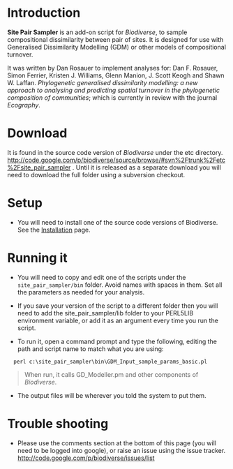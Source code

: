 # Introduction #

**Site Pair Sampler** is an add-on script for _Biodiverse_, to sample compositional dissimilarity between pair of sites.  It is designed for use with Generalised Dissimilarity Modelling (GDM) or other models of compositional turnover.

It was written by Dan Rosauer to implement analyses for:
Dan F. Rosauer, Simon Ferrier, Kristen J. Williams, Glenn Manion, J. Scott Keogh and Shawn W. Laffan. _Phylogenetic generalised dissimilarity modelling: a new approach to analysing and predicting spatial turnover in the phylogenetic composition of communities_; which is currently in review with the journal _Ecography_.

# Download #
It is found in the source code version of _Biodiverse_ under the etc directory.
http://code.google.com/p/biodiverse/source/browse/#svn%2Ftrunk%2Fetc%2Fsite_pair_sampler .  Until it is released as a separate download you will need to download the full folder using a subversion checkout.

# Setup #

  * You will need to install one of the source code versions of Biodiverse.  See the [Installation](Installation.md) page.

# Running it #

  * You will need to copy and edit one of the scripts under the `site_pair_sampler/bin` folder.  Avoid names with spaces in them.  Set all the parameters as needed for your analysis.

  * If you save your version of the script to a different folder then you will need to add the site\_pair\_sampler/lib folder to your PERL5LIB environment variable, or add it as an argument every time you run the script.

  * To run it, open a command prompt and type the following, editing the path and script name to match what you are using:

```
  perl c:\site_pair_sampler\bin\GDM_Input_sample_params_basic.pl
```

> When run, it calls GD\_Modeller.pm and other components of _Biodiverse_.

  * The output files will be wherever you told the system to put them.

# Trouble shooting #

  * Please use the comments section at the bottom of this page (you will need to be logged into google), or raise an issue using the issue tracker.  http://code.google.com/p/biodiverse/issues/list